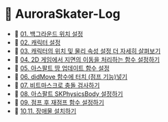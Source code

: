 # 💎 AuroraSkater-Log

- 🧊 [01. 백그라운드 위치 설정](https://github.com/Acasiax/AuroraSkater-Log/blob/main/01.%20백그라운드%20위치%20설정.md)
- 🧊 [02. 캐릭터 설정](https://github.com/Acasiax/AuroraSkater-Log/blob/main/02.%20캐릭터%20설정)
- 🧊 [03. 캐릭터의 위치 및 물리 속성 설정 더 자세히 살펴보기](https://github.com/Acasiax/AuroraSkater-Log/blob/main/03.%20캐릭터의%20위치%20및%20물리%20속성%20설정%20더%20자세히%20공부하기.md)
- 🧊 [04. 2D 게임에서 지면의 이동을 처리하는 함수 설정하기](https://github.com/Acasiax/AuroraSkater-Log/blob/main/04.%202D%20게임에서%20지면의%20이동을%20처리하는%20함수%20설정하기.md)
- 🧊 [05. 아스팔트 땅 업데이트 함수 설정](https://github.com/Acasiax/AuroraSkater-Log/blob/main/05.%20아스팔트%20땅%20업데이트%20함수%20설정.md)
- 🧊 [06. didMove 함수에 터치 (점프 기능)넣기](https://github.com/Acasiax/AuroraSkater-Log/blob/main/06.%20didMove%20함수에%20터치%20(점프%20기능)넣기.md)
- 🧊 [07. 비트마스크로 충돌 검사하기](https://github.com/Acasiax/AuroraSkater-Log/blob/main/07.%20비트마스크로%20충돌%20검사하기.md)
- 🧊 [08. 아스팔트 SKPhysicsBody 설정하기](https://github.com/Acasiax/AuroraSkater-Log/blob/main/08.%20아스팔트%20SKPhysicsBody%20설정하기.md)
- 🧊 [09. 점프 후 재점프 함수 설정하기](https://github.com/Acasiax/AuroraSkater-Log/blob/main/09.%20점프%20후%20재점프%20함수%20설정하기.md)
- 🧊 [10,11. 장애물 설치하기 ](https://github.com/Acasiax/AuroraSkater-Log/blob/main/10%2C11.%20장애물%20설치하기.md)
